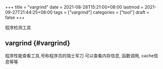 +++
title = "vargrind"
date = 2021-08-28T15:21:00+08:00
lastmod = 2021-09-27T21:44:25+08:00
tags = ["vargrind"]
categories = ["tool"]
draft = false
+++

程序检测工具

<!--more-->


## vargrind {#vargrind}

程序性能查看工具,号称程序员的瑞士军刀
可以查看内存信息, 函数调用, cache信息等等
